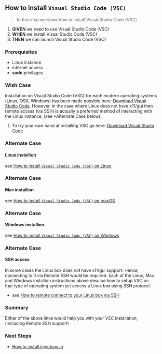 ## How to install `Visual Studio Code (VSC)` 
> In this step we show how to install Visual Studio Code (VSC) 

 1. **GIVEN** we need to use Visual Studio Code (VSC)  
 2. **WHEN** we install Visual Studio Code (VSC)  
 3. **THEN** we can launch Visual Studio Code (VSC)  

### Prerequisites
- Linux instance
- Internet access
- **sudo** privilages 

### Wish Case
Installation on Visual Studio Code (VSC) for each modern operating systems (Linux, OSX, Windows) has been made possible here: [Download Visual Studio Code](https://code.visualstudio.com/download). However, in the case where Linux does not have x11/gui then remote access (via SSH) is actually a preferred method of interacting with the Linux instance, (see *Alternate Case below). 

1. To try your own hand at installing VSC go here: [Download Visual Studio Code](https://code.visualstudio.com/download)

### Alternate Case
#### Linux installion
see [How to install `Visual Studio Code (VSC)` on Linux](https://github.com/perriera/for_interfaces/tree/main/vsc/linux)

### Alternate Case
#### Mac installion
see [How to install `Visual Studio Code (VSC)` on macOS](https://github.com/perriera/for_interfaces/tree/main/vsc/mac)

### Alternate Case
#### Windows installion
see [How to install `Visual Studio Code (VSC)` on Windows](https://github.com/perriera/for_interfaces/tree/main/vsc/windows)

### Alternate Case
#### SSH access
In some cases the Linux box does not have x11/gui support. Hence, connecting to it via Remote SSH would be required. Each of the Linux, Mac and Windows installion instructions above descibe how to setup VSC on that type of operating system yet access a Linux box using SSH protocol.

- see [How to remote connect to your Linux box via SSH](https://github.com/perriera/for_interfaces/blob/main/ssh/REMOTE_SSH.md)

### Summary
Either of the above links would help you with your VSC installation, (including Remote SSH support)

### Next Steps

- [How to install injectons.io](https://github.com/perriera/injections)



